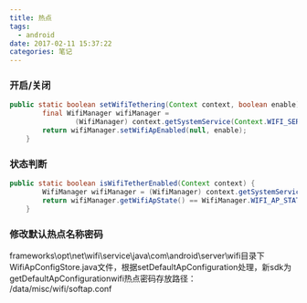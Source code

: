 ```yaml
---
title: 热点
tags:
  - android
date: 2017-02-11 15:37:22
categories: 笔记
---
```


### 开启/关闭

```java
public static boolean setWifiTethering(Context context, boolean enable) {
        final WifiManager wifiManager =
                (WifiManager) context.getSystemService(Context.WIFI_SERVICE);
        return wifiManager.setWifiApEnabled(null, enable);
    }

```



### 状态判断

```java
public static boolean isWifiTetherEnabled(Context context) {
        WifiManager wifiManager = (WifiManager) context.getSystemService(Context.WIFI_SERVICE);
        return wifiManager.getWifiApState() == WifiManager.WIFI_AP_STATE_ENABLED;
    }

```



### 修改默认热点名称密码

​	frameworks\opt\net\wifi\service\java\com\android\server\wifi目录下WifiApConfigStore.java文件，根据setDefaultApConfiguration处理，新sdk为getDefaultApConfiguration
​	wifi热点密码存放路径： /data/misc/wifi/softap.conf